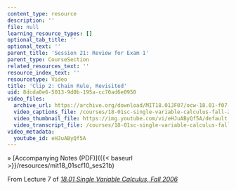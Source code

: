 ```yaml
---
content_type: resource
description: ''
file: null
learning_resource_types: []
optional_tab_title: ''
optional_text: ''
parent_title: 'Session 21: Review for Exam 1'
parent_type: CourseSection
related_resources_text: ''
resource_index_text: ''
resourcetype: Video
title: 'Clip 2: Chain Rule, Revisited'
uid: 8dcda0e6-5013-9d0b-195a-cc70ad6e0950
video_files:
  archive_url: https://archive.org/download/MIT18.01JF07/ocw-18.01-f07-lec07_300k.mp4
  video_captions_file: /courses/18-01sc-single-variable-calculus-fall-2010/4d1cb8f181845963966ecaf83c93fd23_eHJuAByQf5A.vtt
  video_thumbnail_file: https://img.youtube.com/vi/eHJuAByQf5A/default.jpg
  video_transcript_file: /courses/18-01sc-single-variable-calculus-fall-2010/dc1a89f64d82e31c721eaa1fe9b4b43b_eHJuAByQf5A.pdf
video_metadata:
  youtube_id: eHJuAByQf5A
---
```


» [Accompanying Notes (PDF)]({{< baseurl >}}/resources/mit18_01scf10_ses21b)

From Lecture 7 of [_18.01 Single Variable Calculus, Fall 2006_](/courses/18-01-single-variable-calculus-fall-2006/pages/video-lectures)